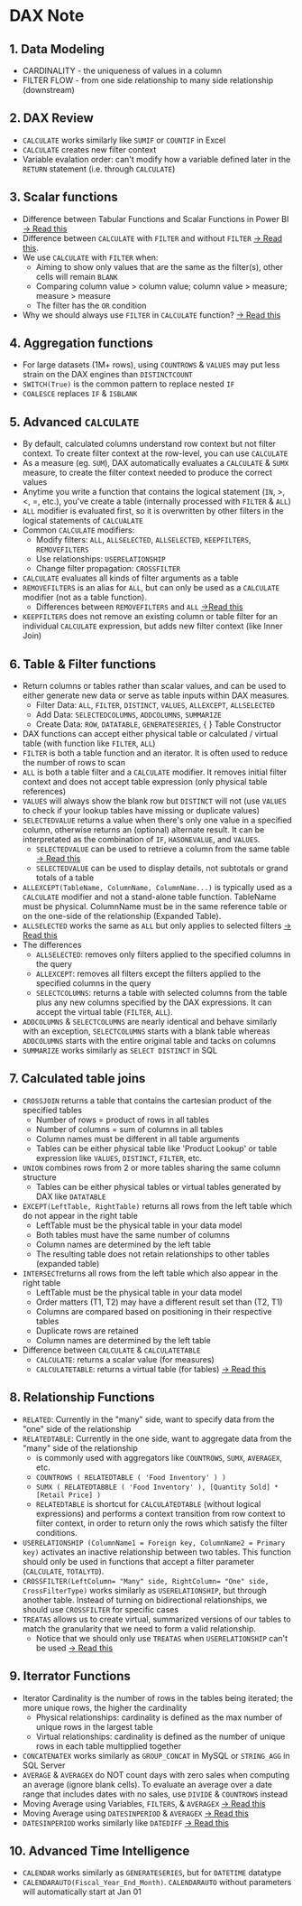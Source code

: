 # DAX Note

## 1. Data Modeling
- CARDINALITY - the uniqueness of values in a column
- FILTER FLOW - from one side relationship to many side relationship (downstream)

## 2. DAX Review
- `CALCULATE` works similarly like `SUMIF` or `COUNTIF` in Excel
- `CALCULATE` creates new filter context
- Variable evalation order: can't modify how a variable defined later in the `RETURN` statement (i.e. through `CALCULATE`)
  
## 3. Scalar functions
- Difference between Tabular Functions and Scalar Functions in Power BI [-> Read this](https://radacad.com/power-bi-dax-back-to-basics-scalar-vs-tabular-functions)
- Difference between `CALCULATE` with `FILTER` and without `FILTER` [-> Read this](https://community.powerbi.com/t5/Desktop/DAX-Calculate-function-with-and-without-FILTER/m-p/679222). 
- We use `CALCULATE` with `FILTER` when:
  + Aiming to show only values that are the same as the filter(s), other cells will remain `BLANK`
  + Comparing column value > column value; column value > measure; measure > measure
  + The filter has the `OR` condition 
- Why we should always use `FILTER` in `CALCULATE` function? [-> Read this](https://blog.enterprisedna.co/how-to-use-simple-filters-in-power-bi)

## 4. Aggregation functions
- For large datasets (1M+ rows), using `COUNTROWS` & `VALUES` may put less strain on the DAX engines than `DISTINCTCOUNT`
- `SWITCH(True)` is the common pattern to replace nested `IF`
- `COALESCE` replaces `IF` & `ISBLANK`

## 5. Advanced `CALCULATE`
- By default, calculated columns understand row context but not filter context. To create filter context at the row-level, you can use `CALCULATE`
- As a measure (eg. `SUM`), DAX automatically evaluates a `CALCULATE` & `SUMX` measure, to create the filter context needed to produce the correct values
- Anytime you write a function that contains the logical statement (`IN`, >, <, =, etc.), you've create a table (internally processed with `FILTER` & `ALL`)
- `ALL` modifier is evaluated first, so it is overwritten by other filters in the logical statements of `CALCUALATE`
- Common `CALCULATE` modifiers:
  + Modify filters: `ALL`, `ALLSELECTED`, `ALLSELECTED`, `KEEPFILTERS`, `REMOVEFILTERS` 
  + Use relationships: `USERELATIONSHIP`
  + Change filter propagation: `CROSSFILTER`
- `CALCULATE` evaluates all kinds of filter arguments as a table
- `REMOVEFILTERS` is an alias for `ALL`, but can only be used as a `CALCULATE` modifier (not as a table function). 
  + Differences between `REMOVEFILTERS` and `ALL` [->Read this](https://www.sqlbi.com/articles/managing-all-functions-in-dax-all-allselected-allnoblankrow-allexcept)
- `KEEPFILTERS` does not remove an existing column or table filter for an individual `CALCULATE` expression, but adds new filter context (like Inner Join)

## 6. Table & Filter functions
- Return columns or tables rather than scalar values, and can be used to either generate new data or serve as table inputs within DAX measures.
   + Filter Data: `ALL`, `FILTER`, `DISTINCT`, `VALUES`, `ALLEXCEPT`, `ALLSELECTED`
   + Add Data: `SELECTEDCOLUMNS`, `ADDCOLUMNS`, `SUMMARIZE`
   + Create Data: `ROW`, `DATATABLE`, `GENERATESERIES`, { } Table Constructor
- DAX functions can accept either physical table or calculated / virtual table (with function like `FILTER`, `ALL`)
- `FILTER` is both a table function and an iterator. It is often used to reduce the number of rows to scan
- `ALL` is both a table filter and a `CALCULATE` modifier. It removes initial filter context and does not accept table expression (only physical table references)
- `VALUES` will always show the blank row but `DISTINCT` will not (use `VALUES` to check if your lookup tables have missing or duplicate values)
- `SELECTEDVALUE` returns a value when there's only one value in a specified column, otherwise returns an (optional) alternate result. It can be interpretated as the combination of `IF`, `HASONEVALUE`, and `VALUES`.
  + `SELECTEDVALUE` can be used to retrieve a column from the same table [-> Read this](https://www.sqlbi.com/articles/using-the-selectedvalue-function-in-dax) 
  + `SELECTEDVALUE` can be used to display details, not subtotals or grand totals of a table
- `ALLEXCEPT(TableName, ColumnName, ColumnName...)` is typically used as a `CALCULATE` modifier and not a stand-alone table function. TableName must be physical. ColumnName must be in the same reference table or on the one-side of the relationship (Expanded Table).
- `ALLSELECTED` works the same as `ALL` but only applies to selected filters [-> Read this](https://www.thedataschool.com.au/marina-ustinova/power-bi-dax-functions-allselected-and-all)
- The differences 
  - `ALLSELECTED`: removes only filters applied to the specified columns in the query
  - `ALLEXCEPT`: removes all filters except the filters applied to the specified columns in the query
  - `SELECTCOLUMNS`: returns a table with selected columns from the table plus any new columns specified by the DAX expressions. It can accept the virtual table (`FILTER`, `ALL`).
- `ADDCOLUMNS` & `SELECTCOLUMNS` are nearly identical and behave similarly with an exception, `SELECTCOLUMNS` starts with a blank table whereas `ADDCOLUMNS` starts with the entire original table and tacks on columns
- `SUMMARIZE` works similarly as `SELECT DISTINCT` in SQL

## 7. Calculated table joins
- `CROSSJOIN` returns a table that contains the cartesian product of the specified tables
  + Number of rows = product of rows in all tables
  + Number of columns = sum of columns in all tables
  + Column names must be different in all table arguments
  + Tables can be either physical table like 'Product Lookup' or table expression like `VALUES`, `DISTINCT`, `FILTER`, etc.
- `UNION` combines rows from 2 or more tables sharing the same column structure
  + Tables can be either physical tables or virtual tables generated by DAX like `DATATABLE`
- `EXCEPT(LeftTable, RightTable)` returns all rows from the left table which do not appear in the right table
  + LeftTable must be the physical table in your data model
  + Both tables must have the same number of columns
  + Column names are determined by the left table
  + The resulting table does not retain relationships to other tables (expanded table)
- `INTERSECT`returns all rows from the left table which also appear in the right table
  + LeftTable must be the physical table in your data model
  + Order matters (T1, T2) may have a different result set than (T2, T1)
  + Columns are compared based on positioning in their respective tables
  + Duplicate rows are retained
  + Column names are determined by the left table
- Difference between `CALCULATE` & `CALCULATETABLE`
  + `CALCULATE`: returns a scalar value (for measures)
  + `CALCULATETABLE`: returns a virtual table (for tables) [-> Read this](https://community.powerbi.com/t5/Community-Blog/CALCULATE-amp-CALCULATETABLE-What-s-The-Real-Difference/ba-p)

## 8. Relationship Functions
- `RELATED`: Currently in the "many" side, want to specify data from the "one" side of the relationship
- `RELATEDTABLE`: Currently in the one side, want to aggregate data from the "many" side of the relationship 
  + is commonly used with aggregators like `COUNTROWS`, `SUMX`, `AVERAGEX`, etc.
  + `COUNTROWS ( RELATEDTABLE ( 'Food Inventory' ) )`
  + `SUMX ( RELATEDTABBLE ( 'Food Inventory' ), [Quantity Sold] * [Retail Price] )`
  + `RELATEDTABLE` is shortcut for `CALCULATEDTABLE` (without logical expressions) and performs a context transition from row context to filter context, in order to return only the rows which satisfy the filter conditions.
- `USERELATIONSHIP (ColumnName1 = Foreign key, ColumnName2 = Primary key)` activates an inactive relationship between two tables. This function should only be used in functions that accept a filter parameter (`CALCULATE`, `TOTALYTD`).
- `CROSSFILTER(LeftColumn= "Many" side, RightColumn= "One" side, CrossFilterType)` works similarly as `USERELATIONSHIP`, but through another table. Instead of turning on bidirectional relationships, we should use `CROSSFILTER` for specific cases
- `TREATAS` allows us to create virtual, summarized versions of our tables to match the granularity that we need to form a valid relationship.
  + Notice that we should only use `TREATAS` when `USERELATIONSHIP` can't be used [-> Read this](https://www.mssqltips.com/sqlservertip/5482/how-to-use-the-treatas-function-in-dax)
  
## 9. Iterrator Functions
- Iterator Cardinality is the number of rows in the tables being iterated; the more unique rows, the higher the cardinality
  + Physical relationships: cardinality is defined as the max number of unique rows in the largest table
  + Virtual relationships: cardinality is defined as the number of unique rows in each table multipplied together
- `CONCATENATEX` works similarly as `GROUP_CONCAT` in MySQL or `STRING_AGG` in SQL Server
- `AVERAGE` & `AVERAGEX` do NOT count days with zero sales when computing an average (ignore blank cells). To evaluate an average over a date range that includes dates with no sales, use `DIVIDE` & `COUNTROWS` instead
- Moving Average using Variables, `FILTERS`, & `AVERAGEX` [-> Read this](https://medium.com/analytics-vidhya/moving-average-using-dax-power-bi-413a31099091)
- Moving Average using `DATESINPERIOD` & `AVERAGEX` [-> Read this](https://www.sqlbi.com/articles/rolling-12-months-average-in-dax)
- `DATESINPERIOD` works similarly like `DATEDIFF` [-> Read this](https://dax.guide/datesinperiod/)

## 10. Advanced Time Intelligence
- `CALENDAR` works similarly as `GENERATESERIES`, but for `DATETIME` datatype
- `CALENDARAUTO(Fiscal_Year_End_Month)`. `CALENDARAUTO` without parameters will automatically start at Jan 01
